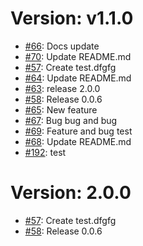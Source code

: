 # Version: v1.1.0

* [#66](https://github.com/saadmk11/test/pull/66): Docs update
* [#70](https://github.com/saadmk11/test/pull/70): Update README.md
* [#57](https://github.com/saadmk11/test/pull/57): Create test.dfgfg
* [#64](https://github.com/saadmk11/test/pull/64): Update README.md
* [#63](https://github.com/saadmk11/test/pull/63): release 2.0.0
* [#58](https://github.com/saadmk11/test/pull/58): Release 0.0.6
* [#65](https://github.com/saadmk11/test/pull/65): New feature
* [#67](https://github.com/saadmk11/test/pull/67): Bug bug and bug
* [#69](https://github.com/saadmk11/test/pull/69): Feature and bug test
* [#68](https://github.com/saadmk11/test/pull/68): Update README.md
* [#192](https://github.com/saadmk11/test/pull/192): test


Version: 2.0.0
==============

* [#57](https://github.com/saadmk11/test/pull/57): Create test.dfgfg
* [#58](https://github.com/saadmk11/test/pull/58): Release 0.0.6
